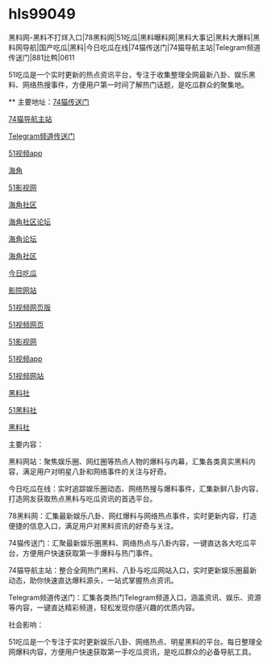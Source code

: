 # hls99049
黑料网-黑料不打烊入口|78黑料网|51吃瓜|黑料曝料网|黑料大事记|黑料大爆料|黑料网导航|国产吃瓜|黑料|今日吃瓜在线|74猫传送门|74猫导航主站|Telegram频道传送门|881比鸭|0611

51吃瓜是一个实时更新的热点资讯平台，专注于收集整理全网最新八卦、娱乐黑料、网络热搜事件，方便用户第一时间了解热门话题，是吃瓜群众的聚集地。

** 主要地址：<a href="https://74mao.com/">74猫传送门</a>

<a href="https://74mao.com/">74猫导航主站</a>

<a href="https://74mao.com/">Telegram频道传送门</a>

<a href="https://hj-484.pages.dev/">51视频app</a>

<a href="https://hj-488.pages.dev/">海角</a>

<a href="https://hj-519.pages.dev/">51影视网</a>

<a href="https://hj-538.pages.dev/">海角社区</a>

<a href="https://hj-540.pages.dev/">海角社区论坛</a>

<a href="https://hj-554.pages.dev/">海角论坛</a>

<a href="https://hj-563.pages.dev/">海角社区</a>

<a href="https://hj-573.pages.dev/">今日吃瓜</a>

<a href="https://hj-595.pages.dev/">影院网站</a>

<a href="https://hj-597.pages.dev/">51视频网页版</a>

<a href="https://hj-605.pages.dev/">51视频网页</a>

<a href="https://hj-608.pages.dev/">51影视网</a>

<a href="https://hj-611.pages.dev/">51视频app</a>

<a href="https://hj-617.pages.dev/">51视频网站</a>

<a href="https://hls-15.pages.dev/">黑料社</a>

<a href="https://hls-17.pages.dev/">51黑料社</a>

<a href="https://hls-19.pages.dev/">黑料社</a>

主要内容：

黑料网站：聚焦娱乐圈、网红圈等热点人物的爆料与内幕，汇集各类真实黑料内容，满足用户对明星八卦和网络事件的关注与好奇。

今日吃瓜在线：实时追踪娱乐圈动态、网络热搜与爆料事件，汇集新鲜八卦内容，打造网友获取热点黑料与吃瓜资讯的首选平台。

78黑料网：汇集最新娱乐八卦、网红爆料与网络热点事件，实时更新内容，打造便捷的信息入口，满足用户对黑料资讯的好奇与关注。

74猫传送门：汇聚最新娱乐圈黑料、网络热点与八卦内容，一键直达各大吃瓜平台，方便用户快速获取第一手爆料与热门事件。

74猫导航主站：整合全网热门黑料、八卦与吃瓜网站入口，实时更新娱乐圈最新动态，助你快速直达爆料源头，一站式掌握热点资讯。

Telegram频道传送门：汇集各类热门Telegram频道入口，涵盖资讯、娱乐、资源等内容，一键直达精彩频道，轻松发现你感兴趣的优质内容。

社会影响：

51吃瓜是一个专注于实时更新娱乐八卦、网络热点、明星黑料的平台。每日整理全网爆料内容，方便用户快速获取第一手吃瓜资讯，是吃瓜群众的必备导航工具。
